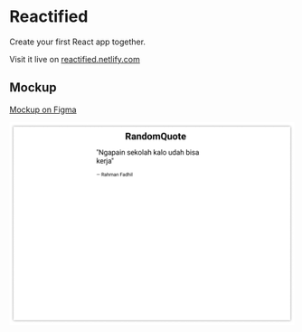# Reactified

Create your first React app together.

Visit it live on [reactified.netlify.com](https://reactified.netlify.com)

## Mockup

[Mockup on Figma](https://www.figma.com/file/geR5Wm4N0BejpAEkIx40K2rt/Reactified)

![Mockup Screenshot](./public/assets/mockup.png)

